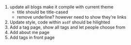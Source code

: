 1. update all blogs make it compile with current theme
    - title should be title-cased
    - remove underline? however need to show they're links
2. Update style, code within `asdf` should be hilighted
3. Add a tag page, show all tags and let people choose from
4. Add about me page
5. Add tags in front page